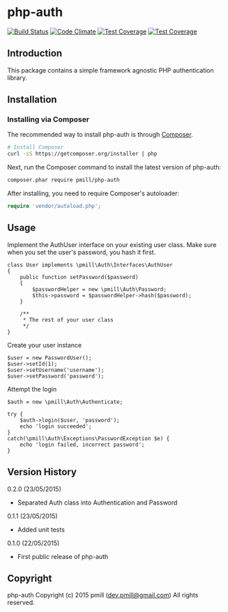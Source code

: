 php-auth 
========

[![Build Status](https://secure.travis-ci.org/pmill/php-auth.svg?branch=master)](http://travis-ci.org/pmill/php-auth) [![Code Climate](https://codeclimate.com/github/pmill/php-auth/badges/gpa.svg)](https://codeclimate.com/github/pmill/php-auth) [![Test Coverage](https://codeclimate.com/github/pmill/php-auth/badges/coverage.svg)](https://codeclimate.com/github/pmill/php-auth/coverage) [![Test Coverage](https://scrutinizer-ci.com/g/pmill/php-auth/badges/quality-score.png?b=master)](https://scrutinizer-ci.com/g/pmill/php-auth/)

Introduction
------------

This package contains a simple framework agnostic PHP authentication library.


Installation
------------

### Installing via Composer

The recommended way to install php-auth is through
[Composer](http://getcomposer.org).

```bash
# Install Composer
curl -sS https://getcomposer.org/installer | php
```

Next, run the Composer command to install the latest version of php-auth:

```bash
composer.phar require pmill/php-auth
```

After installing, you need to require Composer's autoloader:

```php
require 'vendor/autoload.php';
```


Usage
-----

Implement the AuthUser interface on your existing user class. Make sure when you set the user's password, you hash it first.

    class User implements \pmill\Auth\Interfaces\AuthUser
    {
        public function setPassword($password)
        {
            $passwordHelper = new \pmill\Auth\Password;
            $this->password = $passwordHelper->hash($password);
        }
        
        /**
         * The rest of your user class
         */
    }

Create your user instance

    $user = new PasswordUser();
    $user->setId(1);
    $user->setUsername('username');
    $user->setPassword('password');

Attempt the login
     
    $auth = new \pmill\Auth\Authenticate;

    try {
        $auth->login($user, 'password');
        echo 'login succeeded';
    }
    catch(\pmill\Auth\Exceptions\PasswordException $e) {
        echo 'login failed, incorrect password';
    }


Version History
---------------

0.2.0 (23/05/2015)

*   Separated Auth class into Authentication and Password

0.1.1 (23/05/2015)

*   Added unit tests

0.1.0 (22/05/2015)

*   First public release of php-auth


Copyright
---------

php-auth
Copyright (c) 2015 pmill (dev.pmill@gmail.com)
All rights reserved.

